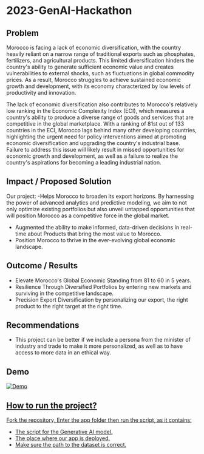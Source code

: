 # 2023-GenAI-Hackathon

## Problem 

Morocco is facing a lack of economic diversification, with the country heavily reliant on a narrow range of traditional exports such as phosphates, fertilizers, and agricultural products. This limited diversification hinders the country's ability to generate sufficient economic value and creates vulnerabilities to external shocks, such as fluctuations in global commodity prices. As a result, Morocco struggles to achieve sustained economic growth and development, with its economy characterized by low levels of productivity and innovation.

The lack of economic diversification also contributes to Morocco's relatively low ranking in the Economic Complexity Index (ECI), which measures a country's ability to produce a diverse range of goods and services that are competitive in the global marketplace. With a ranking of 81st out of 133 countries in the ECI, Morocco lags behind many other developing countries, highlighting the urgent need for policy interventions aimed at promoting economic diversification and upgrading the country's industrial base. Failure to address this issue will likely result in missed opportunities for economic growth and development, as well as a failure to realize the country's aspirations for becoming a leading industrial nation.

## Impact / Proposed Solution 
Our project:
-Helps Morocco to broaden its export horizons. By harnessing the power of advanced analytics and predictive modeling, we aim to not only optimize existing portfolios but also unveil untapped opportunities that will position Morocco as a competitive force in the global market.​
- Augmented the ability to make informed, data-driven decisions in real-time about Products that bring the most value to Morocco.
- Position Morocco to thrive in the ever-evolving global economic landscape.

## Outcome / Results
- Elevate Morocco's Global Economic Standing from 81 to 60 in 5 years.
- Resilience Through Diversified Portfolios by entering new markets and surviving in the competitive landscape.
- Precision Export Diversification by personalizing our export, the right product to the right target at the right time.

## Recommendations
- This project can be better if we include a persona from the minister of industry and trade to make it more personalized, as well as to have access to more data in an ethical way.

## Demo

<a href = "https://github.com/salmaelbarbori/2023-GenAI-Hackathon/blob/main/elitegenera-financial-geeks/code/app/EliteGenera_UI.jpeg">
    <img src = "https://github.com/salmaelbarbori/2023-GenAI-Hackathon/blob/main/elitegenera-financial-geeks/code/app/EliteGenera_UI.jpeg" alt = "Demo" />

## How to run the project?
Fork the repository, Enter the app folder then run the script, as it contains:
- The script for the Generative AI model.
- The place where our app is deployed.
- Make sure the path to the dataset is correct.
